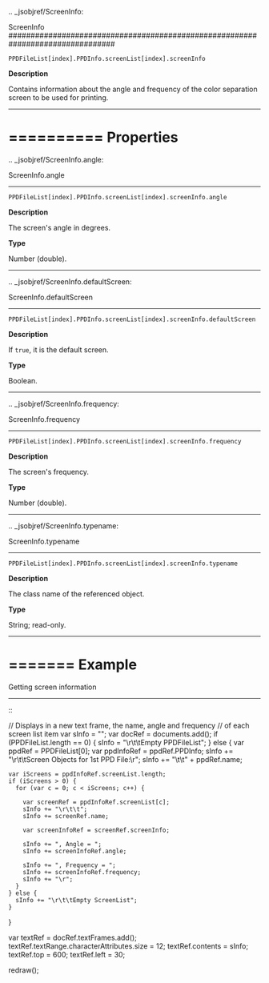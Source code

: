 .. _jsobjref/ScreenInfo:

ScreenInfo
################################################################################

``PPDFileList[index].PPDInfo.screenList[index].screenInfo``

**Description**

Contains information about the angle and frequency of the color separation screen to be used for printing.

----

==========
Properties
==========

.. _jsobjref/ScreenInfo.angle:

ScreenInfo.angle
********************************************************************************

``PPDFileList[index].PPDInfo.screenList[index].screenInfo.angle``

**Description**

The screen's angle in degrees.

**Type**

Number (double).

----

.. _jsobjref/ScreenInfo.defaultScreen:

ScreenInfo.defaultScreen
********************************************************************************

``PPDFileList[index].PPDInfo.screenList[index].screenInfo.defaultScreen``

**Description**

If `true`, it is the default screen.

**Type**

Boolean.

----

.. _jsobjref/ScreenInfo.frequency:

ScreenInfo.frequency
********************************************************************************

``PPDFileList[index].PPDInfo.screenList[index].screenInfo.frequency``

**Description**

The screen's frequency.

**Type**

Number (double).

----

.. _jsobjref/ScreenInfo.typename:

ScreenInfo.typename
********************************************************************************

``PPDFileList[index].PPDInfo.screenList[index].screenInfo.typename``

**Description**

The class name of the referenced object.

**Type**

String; read-only.

----

=======
Example
=======

Getting screen information
********************************************************************************

::

  // Displays in a new text frame, the name, angle and frequency
  // of each screen list item
  var sInfo = "";
  var docRef = documents.add();
  if (PPDFileList.length == 0) {
    sInfo = "\r\t\tEmpty PPDFileList";
  } else {
    var ppdRef = PPDFileList[0];
    var ppdInfoRef = ppdRef.PPDInfo;
    sInfo += "\r\t\tScreen Objects for 1st PPD File:\r";
    sInfo += "\t\t" + ppdRef.name;

    var iScreens = ppdInfoRef.screenList.length;
    if (iScreens > 0) {
      for (var c = 0; c < iScreens; c++) {

        var screenRef = ppdInfoRef.screenList[c];
        sInfo += "\r\t\t";
        sInfo += screenRef.name;

        var screenInfoRef = screenRef.screenInfo;

        sInfo += ", Angle = ";
        sInfo += screenInfoRef.angle;

        sInfo += ", Frequency = ";
        sInfo += screenInfoRef.frequency;
        sInfo += "\r";
      }
    } else {
      sInfo += "\r\t\tEmpty ScreenList";
    }
  }

  var textRef = docRef.textFrames.add();
  textRef.textRange.characterAttributes.size = 12;
  textRef.contents = sInfo;
  textRef.top = 600;
  textRef.left = 30;

  redraw();
